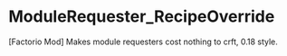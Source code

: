 # ModuleRequester_RecipeOverride
 [Factorio Mod] Makes module requesters cost nothing to crft, 0.18 style.
